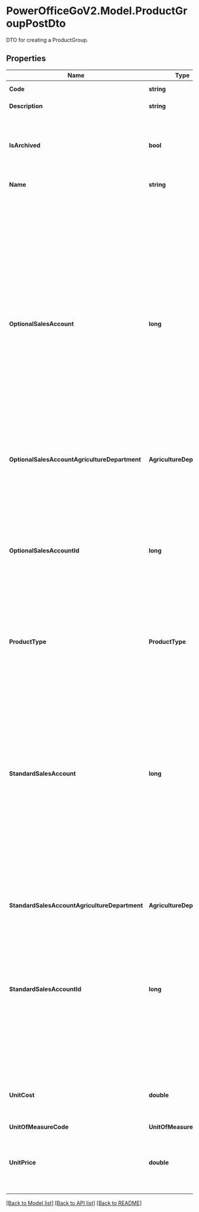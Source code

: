 # PowerOfficeGoV2.Model.ProductGroupPostDto
DTO for creating a ProductGroup.

## Properties

Name | Type | Description | Notes
------------ | ------------- | ------------- | -------------
**Code** | **string** | The code of the product group. | [optional] 
**Description** | **string** | The description of the product group. | [optional] 
**IsArchived** | **bool** | Value indicating whether the product group is archived (set inactive).  Default is false.  Archived product groups will be unavailable for usage in the GUI. | [optional] 
**Name** | **string** | The name of the product group. | [optional] 
**OptionalSalesAccount** | **long** | The code of the optional sales account of the product group.  Products assigned to this product group will inherit the optional sales account from the group, if not set/overridden on the product object.  The optional sales account is the account the sale will be posted to, if the product is included on a sales order line that is invoiced, and that sales order line is set to trigger the use of the optional sales account.  If null, the product group will inherit the optional sales account from the the general sales settings on the client.  The concept of sales accounts is also explained in the common workflow articles.  Note that if OptionalSalesAccountId is set as well in the request, OptionalSalesAccountId takes precedence and OptionalSalesAccount is ignored. | [optional] 
**OptionalSalesAccountAgricultureDepartment** | **AgricultureDepartment** |  | [optional] 
**OptionalSalesAccountId** | **long** | The id of the optional sales account of the product group.  Products assigned to this product group will inherit the optional sales account from the group, if not set/overridden on the product object.  The optional sales account is the account the sale will be posted to, if the product is included on a sales order line that is invoiced, and that sales order line is set to trigger the use of the optional sales account.  If null, the product group will inherit the optional sales account from the the general sales settings on the client. | [optional] 
**ProductType** | **ProductType** |  | [optional] 
**StandardSalesAccount** | **long** | The code of the standard sales account of the product group.  Products assigned to this product group will inherit the standard sales account from the group, if not set/overridden on the product object.  The standard sales account is the default account the sale will be posted to if the product is included on a sales order line that is invoiced.  If null, the product group will inherit the standard sales account from the general sales settings on the client.  The concept of sales accounts is also explained in the common workflow articles.  Note that if StandardSalesAccountId is set as well in the request, StandardSalesAccountId takes precedence and StandardSalesAccount is ignored. | [optional] 
**StandardSalesAccountAgricultureDepartment** | **AgricultureDepartment** |  | [optional] 
**StandardSalesAccountId** | **long** | The id of the standard sales account of the product group.  Products assigned to this product group will inherit the standard sales account from the group, if not set/overridden on the product object.  The standard sales account is the default account the sale will be posted to if the product is included on a sales order line that is invoiced.  If null, the product group will inherit the standard sales account from the general sales settings on the client. | [optional] 
**UnitCost** | **double** | The cost per unit of the product group.  Products assigned to this group will inherit the unitCost from the group, if not set/overridden on the product object. | [optional] 
**UnitOfMeasureCode** | **UnitOfMeasureType** |  | [optional] 
**UnitPrice** | **double** | The sales price per unit of the product group.  Products assigned to this group will inherit the unitPrice from the group, if not set/overridden on the product object. | [optional] 

[[Back to Model list]](../../README.md#documentation-for-models) [[Back to API list]](../../README.md#documentation-for-api-endpoints) [[Back to README]](../../README.md)


